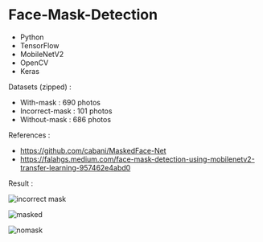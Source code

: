 # Face-Mask-Detection

- Python
- TensorFlow
- MobileNetV2
- OpenCV
- Keras


Datasets (zipped) :
- With-mask : 690 photos
- Incorrect-mask : 101 photos
- Without-mask : 686 photos

References :
- https://github.com/cabani/MaskedFace-Net
- https://falahgs.medium.com/face-mask-detection-using-mobilenetv2-transfer-learning-957462e4abd0

Result :



![incorrect mask](https://user-images.githubusercontent.com/48350834/120800817-f8708780-c572-11eb-8bd6-ecb412a8bdbd.png)


![masked](https://user-images.githubusercontent.com/48350834/120800820-f9091e00-c572-11eb-92c5-e2f5c5e052ae.png)


![nomask](https://user-images.githubusercontent.com/48350834/120800814-f6a6c400-c572-11eb-9d11-bad5c69ba23c.png)

